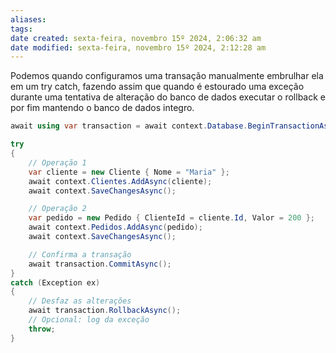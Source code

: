 ```yaml
---
aliases: 
tags: 
date created: sexta-feira, novembro 15º 2024, 2:06:32 am
date modified: sexta-feira, novembro 15º 2024, 2:12:28 am
---
```

Podemos quando configuramos uma transação manualmente embrulhar ela em um try catch, fazendo assim que quando é estourado uma exceção durante uma tentativa de alteração do banco de dados executar o rollback e por fim mantendo o banco de dados integro.

```cs
await using var transaction = await context.Database.BeginTransactionAsync();

try
{
    // Operação 1
    var cliente = new Cliente { Nome = "Maria" };
    await context.Clientes.AddAsync(cliente);
    await context.SaveChangesAsync();

    // Operação 2
    var pedido = new Pedido { ClienteId = cliente.Id, Valor = 200 };
    await context.Pedidos.AddAsync(pedido);
    await context.SaveChangesAsync();

    // Confirma a transação
    await transaction.CommitAsync();
}
catch (Exception ex)
{
    // Desfaz as alterações
    await transaction.RollbackAsync();
    // Opcional: log da exceção
    throw;
}
```